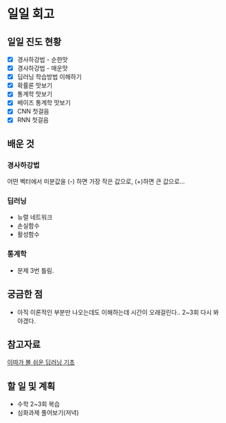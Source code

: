 # 일일 회고

## 일일 진도 현황

- [x] 경사하강법 - 순한맛
- [x] 경사하강법 - 매운맛
- [x] 딥러닝 학습방법 이해하기
- [x] 확률론 맛보기
- [x] 통계학 맛보기
- [x] 베이즈 통계학 맛보기
- [x] CNN 첫걸음
- [x] RNN 첫걸음

## 배운 것

### 경사하강법
어떤 벡터에서 미분값을 (-) 하면 가장 작은 값으로, (+)하면 큰 값으로... 

### 딥러닝
- 뉴렬 네트워크
- 손실함수
- 활성함수

### 통계학
- 문제 3번 틀림.

## 궁금한 점

- 아직 이론적인 부분만 나오는데도 이해하는데 시간이 오래걸린다.. 2~3회 다시 봐야겠다.


## 참고자료

[이따가 볼 쉬운 딥러닝 기초](https://www.youtube.com/playlist?list=PLfLgtT94nNq1DrREU_qG2w4yd2ZzJb-FG)

## 할 일 및 계획

- 수학 2~3회 복습
- 심화과제 풀어보기(저녁)
